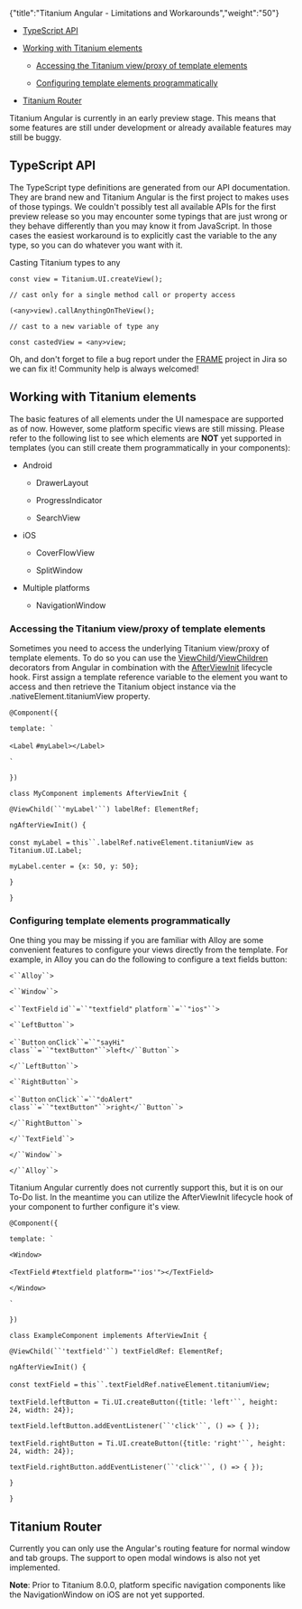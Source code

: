 {"title":"Titanium Angular - Limitations and Workarounds","weight":"50"} 

*   [TypeScript API](#TypeScriptAPI)
    
*   [Working with Titanium elements](#WorkingwithTitaniumelements)
    
    *   [Accessing the Titanium view/proxy of template elements](#AccessingtheTitaniumview/proxyoftemplateelements)
        
    *   [Configuring template elements programmatically](#Configuringtemplateelementsprogrammatically)
        
*   [Titanium Router](#TitaniumRouter)
    

Titanium Angular is currently in an early preview stage. This means that some features are still under development or already available features may still be buggy.

## TypeScript API

The TypeScript type definitions are generated from our API documentation. They are brand new and Titanium Angular is the first project to makes uses of those typings. We couldn't possibly test all available APIs for the first preview release so you may encounter some typings that are just wrong or they behave differently than you may know it from JavaScript. In those cases the easiest workaround is to explicitly cast the variable to the any type, so you can do whatever you want with it.

Casting Titanium types to any

`const view = Titanium.UI.createView();`

`// cast only for a single method call or property access`

`(<any>view).callAnythingOnTheView();`

`// cast to a new variable of type any`

`const castedView = <any>view;`

Oh, and don't forget to file a bug report under the [FRAME](https://jira.appcelerator.org/projects/FRAME/) project in Jira so we can fix it! Community help is always welcomed!

## Working with Titanium elements

The basic features of all elements under the UI namespace are supported as of now. However, some platform specific views are still missing. Please refer to the following list to see which elements are **NOT** yet supported in templates (you can still create them programmatically in your components):

*   Android
    
    *   DrawerLayout
        
    *   ProgressIndicator
        
    *   SearchView
        
*   iOS
    
    *   CoverFlowView
        
    *   SplitWindow
        
*   Multiple platforms
    
    *   NavigationWindow
        

### Accessing the Titanium view/proxy of template elements

Sometimes you need to access the underlying Titanium view/proxy of template elements. To do so you can use the [ViewChild](https://angular.io/api/core/ViewChild)/[ViewChildren](https://angular.io/api/core/ViewChildren) decorators from Angular in combination with the [AfterViewInit](https://angular.io/api/core/AfterViewInit) lifecycle hook. First assign a template reference variable to the element you want to access and then retrieve the Titanium object instance via the .nativeElement.titaniumView property.

`@Component({`

``template: ` ``

`<Label` `#myLabel></Label>`

`` ` ``

`})`

`class MyComponent implements AfterViewInit {`

`@ViewChild(``'myLabel'``) labelRef: ElementRef;`

`ngAfterViewInit() {`

`const myLabel =` `this``.labelRef.nativeElement.titaniumView as Titanium.UI.Label;`

`myLabel.center = {x: 50, y: 50};`

`}`

`}`

### Configuring template elements programmatically

One thing you may be missing if you are familiar with Alloy are some convenient features to configure your views directly from the template. For example, in Alloy you can do the following to configure a text fields button:

`<``Alloy``>`

`<``Window``>`

`<``TextField`  `id``=``"textfield"`  `platform``=``"ios"``>`

`<``LeftButton``>`

`<``Button`  `onClick``=``"sayHi"`  `class``=``"textButton"``>left</``Button``>`

`</``LeftButton``>`

`<``RightButton``>`

`<``Button`  `onClick``=``"doAlert"`  `class``=``"textButton"``>right</``Button``>`

`</``RightButton``>`

`</``TextField``>`

`</``Window``>`

`</``Alloy``>`

Titanium Angular currently does not currently support this, but it is on our To-Do list. In the meantime you can utilize the AfterViewInit lifecycle hook of your component to further configure it's view.

`@Component({`

``template: ` ``

`<Window>`

`<TextField` `#textfield platform="'ios'"></TextField>`

`</Window>`

`` ` ``

`})`

`class ExampleComponent implements AfterViewInit {`

`@ViewChild(``'textfield'``) textFieldRef: ElementRef;`

`ngAfterViewInit() {`

`const textField =` `this``.textFieldRef.nativeElement.titaniumView;`

`textField.leftButton = Ti.UI.createButton({title:` `'left'``, height: 24, width: 24});`

`textField.leftButton.addEventListener(``'click'``, () => { });`

`textField.rightButton = Ti.UI.createButton({title:` `'right'``, height: 24, width: 24});`

`textField.rightButton.addEventListener(``'click'``, () => { });`

`}`

`}`

## Titanium Router

Currently you can only use the Angular's routing feature for normal window and tab groups. The support to open modal windows is also not yet implemented.

**Note**: Prior to Titanium 8.0.0, platform specific navigation components like the NavigationWindow on iOS are not yet supported.